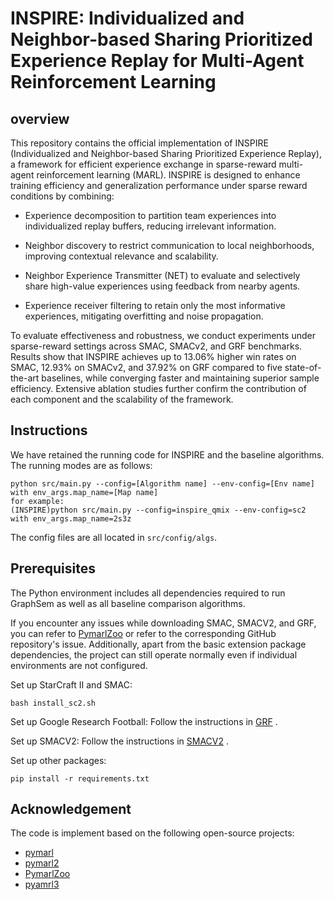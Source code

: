 # INSPIRE: Individualized and Neighbor-based Sharing Prioritized Experience Replay for Multi-Agent Reinforcement Learning

## overview
This repository contains the official implementation of INSPIRE (Individualized and Neighbor-based Sharing Prioritized Experience Replay), a framework for efficient experience exchange in sparse-reward multi-agent reinforcement learning (MARL). INSPIRE is designed to enhance training efficiency and generalization performance under sparse reward conditions by combining:

- Experience decomposition to partition team experiences into individualized replay buffers, reducing irrelevant information.

- Neighbor discovery to restrict communication to local neighborhoods, improving contextual relevance and scalability.

- Neighbor Experience Transmitter (NET) to evaluate and selectively share high-value experiences using feedback from nearby agents.

- Experience receiver filtering to retain only the most informative experiences, mitigating overfitting and noise propagation.

To evaluate effectiveness and robustness, we conduct experiments under sparse-reward settings across SMAC, SMACv2, and GRF benchmarks. Results show that INSPIRE achieves up to 13.06% higher win rates on SMAC, 12.93% on SMACv2, and 37.92% on GRF compared to five state-of-the-art baselines, while converging faster and maintaining superior sample efficiency. Extensive ablation studies further confirm the contribution of each component and the scalability of the framework.

## Instructions

We have retained the running code for INSPIRE and the baseline algorithms. The running modes are as follows:

```shell
python src/main.py --config=[Algorithm name] --env-config=[Env name] with env_args.map_name=[Map name]
for example:
(INSPIRE)python src/main.py --config=inspire_qmix --env-config=sc2 with env_args.map_name=2s3z
```

The config files are all located in `src/config/algs`.

## Prerequisites
The Python environment includes all dependencies required to run GraphSem as well as all baseline comparison algorithms.

If you encounter any issues while downloading SMAC, SMACV2, and GRF, you can refer to [PymarlZoo](https://github.com/jnzhang233/PymarlZoo) or refer to the corresponding GitHub repository's issue. Additionally, apart from the basic extension package dependencies, the project can still operate normally even if individual environments are not configured.

Set up StarCraft II and SMAC:

```shell
bash install_sc2.sh
```

Set up Google Research Football: Follow the instructions in [GRF](https://github.com/google-research/football?tab=readme-ov-file#quick-start) .

Set up SMACV2: Follow the instructions in [SMACV2](https://github.com/oxwhirl/smacv2) .

Set up other packages:

```
pip install -r requirements.txt
```

## Acknowledgement

The code is implement based on the following open-source projects:

- [pymarl](https://github.com/oxwhirl/pymarl)
- [pymarl2](https://github.com/hijkzzz/pymarl2)
- [PymarlZoo](https://github.com/jnzhang233/PymarlZoo)
- [pyamrl3](https://github.com/tjuHaoXiaotian/pymarl3)








